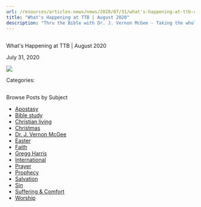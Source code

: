 ```yaml
---
url: /resources/articles-news/news/2020/07/31/what's-happening-at-ttb-august-2020
title: "What's Happening at TTB | August 2020"
description: "Thru the Bible with Dr. J. Vernon McGee - Taking the whole Word to the whole world"
---
```







## 
 What's Happening at TTB | August 2020


July 31, 2020
![]()




[![](/images/default-source/features-and-news/bott-radio-summer-study4600621f-9f8f-433c-b153-afa0e4560b3d.jpg?sfvrsn=5b161f16_1)](https://bottradionetwork.com/lp/bible-bee/)

Categories: 









## 
 Browse Posts by Subject


* [Apostasy](/resources/articles-news/-in-tags/tags/Apostasy)
* [Bible study](/resources/articles-news/-in-tags/tags/Bible-study)
* [Christian living](/resources/articles-news/-in-tags/tags/Christian-living)
* [Christmas](/resources/articles-news/-in-tags/tags/Christmas)
* [Dr. J. Vernon McGee](/resources/articles-news/-in-tags/tags/Dr-J-Vernon-McGee)
* [Easter](/resources/articles-news/-in-tags/tags/easter)
* [Faith](/resources/articles-news/-in-tags/tags/Faith)
* [Gregg Harris](/resources/articles-news/-in-tags/tags/Gregg-Harris)
* [International](/resources/articles-news/-in-tags/tags/International)
* [Prayer](/resources/articles-news/-in-tags/tags/prayer)
* [Prophecy](/resources/articles-news/-in-tags/tags/Prophecy)
* [Salvation](/resources/articles-news/-in-tags/tags/Salvation)
* [Sin](/resources/articles-news/-in-tags/tags/sin)
* [Suffering & Comfort](/resources/articles-news/-in-tags/tags/Suffering-Comfort)
* [Worship](/resources/articles-news/-in-tags/tags/worship)






